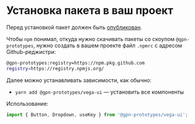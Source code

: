 # Установка пакета в ваш проект

Перед установкой пакет должен быть [опубликован](publishing.md).

Чтобы `npm` понимал, откуда нужно скачивать пакеты со скоупом `@gpn-prototypes`, нужно создать в вашем проекте файл `.npmrc` с адресом Github-реджистри:

```bash
@gpn-prototypes:registry=https://npm.pkg.github.com
registry=https://registry.npmjs.org/
```

Далее можно устанавливать зависимости, как обычно:

*   `yarn add @gpn-prototypes/vega-ui` — установить все компоненты

Использование:

```typescript
import { Button, Dropdown, useKey } from '@gpn-prototypes/vega-ui';
```
